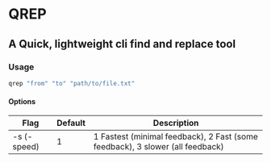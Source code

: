 # QREP

## A Quick, lightweight cli find and replace tool

### Usage

```bash
qrep "from" "to" "path/to/file.txt"
```


#### Options

| Flag | Default | Description |
| ---- | ------- | ----------- |
| -s (-speed) | 1 | 1 Fastest (minimal feedback), 2 Fast (some feedback), 3 slower (all feedback) |
